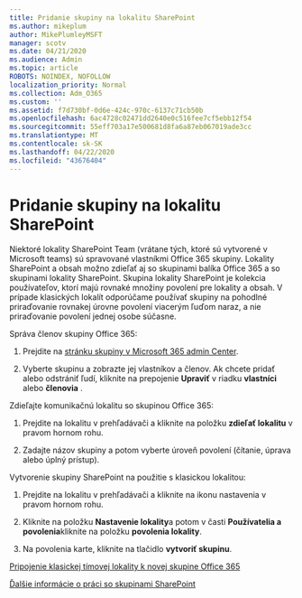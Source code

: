 ```yaml
---
title: Pridanie skupiny na lokalitu SharePoint
ms.author: mikeplum
author: MikePlumleyMSFT
manager: scotv
ms.date: 04/21/2020
ms.audience: Admin
ms.topic: article
ROBOTS: NOINDEX, NOFOLLOW
localization_priority: Normal
ms.collection: Adm_O365
ms.custom: ''
ms.assetid: f7d730bf-0d6e-424c-970c-6137c71cb50b
ms.openlocfilehash: 6ac4728c02471dd2640e0c516fee7cf5ebb12f54
ms.sourcegitcommit: 55eff703a17e500681d8fa6a87eb067019ade3cc
ms.translationtype: MT
ms.contentlocale: sk-SK
ms.lasthandoff: 04/22/2020
ms.locfileid: "43676404"
---
```

# <a name="add-a-group-to-a-sharepoint-site"></a>Pridanie skupiny na lokalitu SharePoint

Niektoré lokality SharePoint Team (vrátane tých, ktoré sú vytvorené v Microsoft teams) sú spravované vlastníkmi Office 365 skupiny. Lokality SharePoint a obsah možno zdieľať aj so skupinami balíka Office 365 a so skupinami lokality SharePoint. Skupina lokality SharePoint je kolekcia používateľov, ktorí majú rovnaké množiny povolení pre lokality a obsah. V prípade klasických lokalít odporúčame používať skupiny na pohodlné priraďovanie rovnakej úrovne povolení viacerým ľuďom naraz, a nie priraďovanie povolení jednej osobe súčasne.
  
Správa členov skupiny Office 365:
  
1. Prejdite na [stránku skupiny v Microsoft 365 admin Center](https://portal.office.com/adminportal/home#/groups).
    
2. Vyberte skupinu a zobrazte jej vlastníkov a členov. Ak chcete pridať alebo odstrániť ľudí, kliknite na prepojenie **Upraviť** v riadku **vlastníci** alebo **členovia** . 
    
Zdieľajte komunikačnú lokalitu so skupinou Office 365:
  
1. Prejdite na lokalitu v prehľadávači a kliknite na položku **zdieľať lokalitu** v pravom hornom rohu. 
    
2. Zadajte názov skupiny a potom vyberte úroveň povolení (čítanie, úprava alebo úplný prístup).
    
Vytvorenie skupiny SharePoint na použitie s klasickou lokalitou:
  
1. Prejdite na lokalitu v prehľadávači a kliknite na ikonu nastavenia v pravom hornom rohu.
    
2. Kliknite na položku **Nastavenie lokality**a potom v časti **Používatelia a povolenia**kliknite na položku **povolenia lokality**.
    
3. Na povolenia karte, kliknite na tlačidlo **vytvoriť skupinu**.
    
[Pripojenie klasickej tímovej lokality k novej skupine Office 365](https://go.microsoft.com/fwlink/?linkid=2008654)
  
[Ďalšie informácie o práci so skupinami SharePoint](https://go.microsoft.com/fwlink/?linkid=874658)
  

